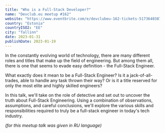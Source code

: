 ```yaml
---
title: "Who is a Full-Stack Developer?"
name: "Devclub.eu meetup #162"
website: "https://www.eventbrite.com/e/devclubeu-162-tickets-517364038767"
country: "Estonia"
countryISO2: "EE"
city: "Tallinn"
date: 2023-01-31
publishDate: 2023-01-19
---
```


In the constantly evolving world of technology, there are many different roles and titles that make up the field of engineering.
But among them all, there is one that seems to evade easy definition - the Full-Stack Engineer.

What exactly does it mean to be a Full-Stack Engineer?
Is it a jack-of-all-trades, able to handle any task thrown their way?
Or is it a title reserved for only the most elite and highly skilled engineers?

In this talk, we'll take on the role of detective and set out to uncover the truth about Full-Stack Engineering.
Using a combination of observations, assumptions, and careful conclusions, we'll explore the various skills and responsibilities required to truly be a full-stack engineer in today's tech industry.

*(for this meetup talk was given in RU language)*
